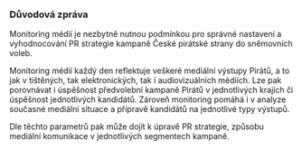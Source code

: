 ### Důvodová zpráva

Monitoring médií je nezbytně nutnou podmínkou pro správné nastavení a vyhodnocování PR strategie kampaně České pirátské strany do sněmovních voleb.

Monitoring médií každý den reflektuje veškeré mediální výstupy Pirátů, a to jak v tištěných, tak elektronických, tak i audiovizuálních médiích. Lze pak porovnávat i úspěšnost předvolební kampaně Pirátů v jednotlivých krajích či úspěšnost jednotlivých kandidátů. Zároveň monitoring pomáhá i v analyze současné mediální situace a přípravě kandidátů na jednotlivé typy výstupů.

Dle těchto parametrů pak může dojít k úpravě PR strategie, způsobu mediální komunikace v jednotlivých segmentech kampaně.
